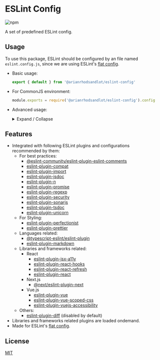 # ESLint Config

![npm](https://img.shields.io/npm/v/@arianrhodsandlot/eslint-config)

A set of predefined ESLint config.

## Usage
To use this package, ESLint should be configured by an file named `eslint.config.js`, since we are using ESLint's [flat config](https://eslint.org/docs/latest/use/configure/configuration-files-new).

+ Basic usage:
  ```js
  export { default } from '@arianrhodsandlot/eslint-config'
  ```
+ For CommonJS environment:
  ```js
  module.exports = require('@arianrhodsandlot/eslint-config').config
  ```
+ Advanced usage:
  <details>
    <summary>Expand / Collapse</summary>

    + Use the more powerful function `createConfig`
      + `createConfig` is a smart function that can detect should TS rules be enabled or which libraries-related plugins/rules should be + added:
        ```js
        import { createConfig } from '@arianrhodsandlot/eslint-config'

        export default createConfig()
        ```

      + Since flat config is actually an array, we can append more config items to it:
        ```js
        import { createConfig } from '@arianrhodsandlot/eslint-config'

        export default createConfig({
          append: {
            files: ['**/*.html'],
            plugins: {
              html: eslintHtmlPlugin,
            },
            rules: eslintHtmlPlugin.configs.recommended.rules,
          },
          prepend: {
            ignore: ['build/**/*']
          },
        })
        ```

      + Additional plugins/rules can be explictly enabled or disabled:
        ```js
        import { createConfig } from '@arianrhodsandlot/eslint-config'

        export default createConfig({
          markdown: false,
          next: true,
          prettier: true,
          react: true,
          rules: {
            eqeqeq: 'off',
          },
        })
        ```

        The full list of options are listed below.
        ```ts
        export interface CreateConfigOptions {
          /** Append custom flat configs to default */
          append?: FlatConfig | FlatConfigs

          /** Should eslint-plugin-compat be enabled */
          compat?: boolean

          /** Should eslint-plugin-diff be enabled */
          diff?: boolean

          /** Should eslint-plugin-eslint-comments be enabled */
          eslintComments?: boolean

          /** Should eslint-plugin-import be enabled */
          import?: boolean

          /** Should eslint-plugin-jsdoc be enabled */
          jsdoc?: boolean

          /** Should eslint-plugin-markdown be enabled */
          markdown?: boolean

          /** Should eslint-plugin-n be enabled */
          n?: boolean

          /** Should \@next/eslint-plugin-next be enabled */
          next?: boolean

          /** Should eslint-plugin-perfectionist be enabled */
          perfectionist?: boolean

          /** Append custom flat configs to default */
          prepend?: FlatConfig | FlatConfigs

          /** Should eslint-plugin-prettier be enabled */
          prettier?: boolean

          /** Should eslint-plugin-promise be enabled */
          promise?: boolean

          /** Should eslint-plugin-react, eslint-plugin-jsx-a11y, eslint-plugin-react-hooks, eslint-plugin-react-refresh be enabled */
          react?: boolean

          /** Should eslint-plugin-regexp be enabled */
          regexp?: boolean

          /** Custom rules */
          rules?: FlatConfigRules

          /** Should eslint-plugin-security be enabled */
          security?: boolean

          /** Should eslint-plugin-sonarjs be enabled */
          sonarjs?: boolean

          /** Should eslint-plugin-tsdoc be enabled */
          tsdoc?: boolean

          /** Should \@typescript-eslint/eslint-plugin be enabled */
          typescript?: boolean

          /** Should eslint-plugin-unicorn be enabled */
          unicorn?: boolean

          /** Should eslint-plugin-vue, eslint-plugin-vuejs-accessibility, eslint-plugin-vue-scoped-css be enabled */
          vue?: boolean
        }
        ```
  </details>

## Features
+ Integrated with following ESLint plugins and configurations recommended by them:
  + For best practices:
    + [@eslint-community/eslint-plugin-eslint-comments](https://github.com/eslint-community/eslint-plugin-eslint-comments)
    + [eslint-plugin-compat](https://github.com/amilajack/eslint-plugin-compat)
    + [eslint-plugin-import](https://github.com/import-js/eslint-plugin-import)
    + [eslint-plugin-jsdoc](https://github.com/gajus/eslint-plugin-jsdoc)
    + [eslint-plugin-n](https://github.com/eslint-community/eslint-plugin-n)
    + [eslint-plugin-promise](https://github.com/eslint-community/eslint-plugin-promise)
    + [eslint-plugin-regexp](https://github.com/ota-meshi/eslint-plugin-regexp)
    + [eslint-plugin-security](https://github.com/eslint-community/eslint-plugin-security)
    + [eslint-plugin-sonarjs](https://github.com/SonarSource/eslint-plugin-sonarjs/)
    + [eslint-plugin-tsdoc](https://github.com/microsoft/tsdoc/tree/main/eslint-plugin)
    + [eslint-plugin-unicorn](https://github.com/sindresorhus/eslint-plugin-unicorn)
  + For Styling:
    + [eslint-plugin-perfectionist](https://github.com/azat-io/eslint-plugin-perfectionist)
    + [eslint-plugin-prettier](https://github.com/prettier/eslint-plugin-prettier)
  + Languages related:
    + [@typescript-eslint/eslint-plugin](https://github.com/typescript-eslint/typescript-eslint)
    + [eslint-plugin-markdown](https://github.com/eslint/eslint-plugin-markdown)
  + Libraries and frameworks related:
    + React
      + [eslint-plugin-jsx-a11y](https://github.com/jsx-eslint/eslint-plugin-jsx-a11y)
      + [eslint-plugin-react-hooks](https://github.com/facebook/react/tree/main/packages/eslint-plugin-react-hooks)
      + [eslint-plugin-react-refresh](https://github.com/ArnaudBarre/eslint-plugin-react-refresh)
      + [eslint-plugin-react](https://github.com/jsx-eslint/eslint-plugin-react)
    + Next.js
      + [@next/eslint-plugin-next](https://nextjs.org/docs/pages/building-your-application/configuring/eslint#eslint-plugin)
    + Vue.js
      + [eslint-plugin-vue](https://github.com/vuejs/eslint-plugin-vue)
      + [eslint-plugin-vue-scoped-css](https://github.com/future-architect/eslint-plugin-vue-scoped-css)
      + [eslint-plugin-vuejs-accessibility](https://github.com/vue-a11y/eslint-plugin-vuejs-accessibility)
  + Others:
    + [eslint-plugin-diff](https://github.com/azat-io/eslint-plugin-perfectionist) (disabled by default)
+ Libraries and frameworks related plugins are loaded ondemand.
+ Made for ESLint's [flat config](https://eslint.org/docs/latest/use/configure/configuration-files-new).

## License
[MIT](license)
